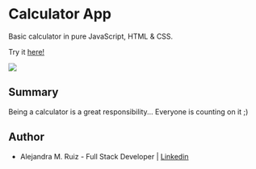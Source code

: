 # Calculator App

Basic calculator in pure JavaScript, HTML & CSS.  

Try it [here!](https://alejandramruiz.github.io/calculator/)

<image src ='AV/calculator.png'>

## Summary
Being a calculator is a great responsibility... Everyone is counting on it ;)

## Author 
* Alejandra M. Ruiz - Full Stack Developer | [Linkedin](https://www.linkedin.com/in/alejandra-m-ruiz/)
